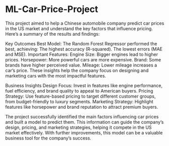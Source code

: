 # ML-Car-Price-Project
This project aimed to help a Chinese automobile company predict car prices in the US market and understand the key factors that influence pricing. Here’s a summary of the results and findings:

 Key Outcomes
Best Model: The Random Forest Regressor performed the best, achieving:
The highest accuracy (R-squared).
The lowest errors (MAE and MSE).
Important Features:
Engine Size: Bigger engines lead to higher prices.
Horsepower: More powerful cars are more expensive.
Brand: Some brands have higher perceived value.
Mileage: Lower mileage increases a car’s price.
These insights help the company focus on designing and marketing cars with the most impactful features.

Business Insights
Design Focus: Invest in features like engine performance, fuel efficiency, and brand quality to appeal to American buyers.
Pricing Strategy: Use feature-based pricing to target different customer groups, from budget-friendly to luxury segments.
Marketing Strategy: Highlight features like horsepower and brand reputation to attract premium buyers.

The project successfully identified the main factors influencing car prices and built a model to predict them. This information can guide the company’s design, pricing, and marketing strategies, helping it compete in the US market effectively. With further improvements, this model can be a valuable business tool for the company’s success.

